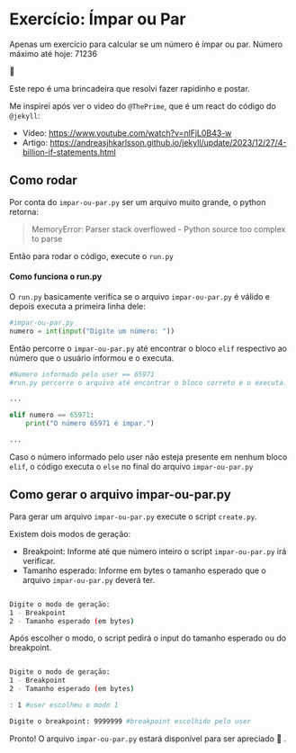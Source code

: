 # Exercício: Ímpar ou Par

Apenas um exercício para calcular se um número é ímpar ou par.
Número máximo até hoje: 71236

🥸


Este repo é uma brincadeira que resolvi fazer rapidinho e postar.

Me inspirei após ver o video do `@ThePrime`, que é um react do código do `@jekyll`:  


- Vídeo: https://www.youtube.com/watch?v=nlFjL0B43-w
- Artigo: https://andreasjhkarlsson.github.io/jekyll/update/2023/12/27/4-billion-if-statements.html


## Como rodar

Por conta do `impar-ou-par.py` ser um arquivo muito grande, o python retorna:
> MemoryError: Parser stack overflowed - Python source too complex to parse


Então para rodar o código, execute o `run.py`


#### Como funciona o run.py

O `run.py` basicamente verifica se o arquivo `impar-ou-par.py` é válido e depois executa a primeira linha dele:

```python
#impar-ou-par.py
numero = int(input("Digite um número: "))
```

Então percorre o `impar-ou-par.py` até encontrar o bloco `elif` respectivo ao número que o usuário informou e o executa.

```python
#Numero informado pelo user == 65971
#run.py percorre o arquivo até encontrar o bloco correto e o executa.

...

elif numero == 65971: 
    print("O número 65971 é ímpar.")

...
```

Caso o número informado pelo user não esteja presente em nenhum bloco `elif`, o código executa o `else` no final do arquivo `impar-ou-par.py`

## Como gerar o arquivo impar-ou-par.py

Para gerar um arquivo `impar-ou-par.py` execute o script `create.py`.

Existem dois modos de geração:

- Breakpoint: Informe até que número inteiro o script `impar-ou-par.py` irá verificar.
- Tamanho esperado: Informe em bytes o tamanho esperado que o arquivo `impar-ou-par.py` deverá ter.


```bash

Digite o modo de geração:
1 - Breakpoint
2 - Tamanho esperado (em bytes)

```

Após escolher o modo, o script pedirá o input do tamanho esperado ou do breakpoint.


```bash

Digite o modo de geração:
1 - Breakpoint
2 - Tamanho esperado (em bytes)

: 1 #user escolheu o modo 1 

Digite o breakpoint: 9999999 #breakpoint escolhido pelo user
```

Pronto! O arquivo `impar-ou-par.py` estará disponível para ser apreciado 🥸 .